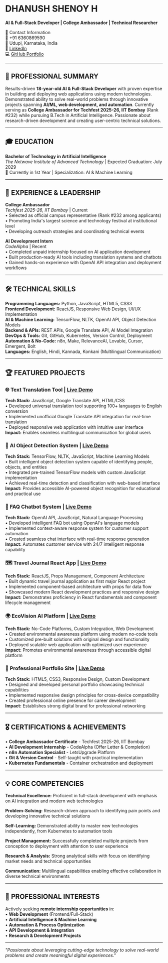 # DHANUSH SHENOY H
**AI & Full-Stack Developer | College Ambassador | Technical Researcher**

📧 Contact Information  
📱 +91 6360869590  
📍 Udupi, Karnataka, India  
💼 [LinkedIn](https://www.linkedin.com/in/dhanush-shenoy-h-a9025a377/)  
💻 [GitHub Portfolio](https://github.com/abbysallord)  

---

## 🚀 PROFESSIONAL SUMMARY

Results-driven **18-year-old AI & Full-Stack Developer** with proven expertise in building and deploying web applications using modern technologies. Demonstrated ability to solve real-world problems through innovative projects spanning **AI/ML, web development, and automation**. Currently serving as **College Ambassador for Techfest 2025-26, IIT Bombay** (Rank #232) while pursuing B.Tech in Artificial Intelligence. Passionate about research-driven development and creating user-centric technical solutions.

---

## 🎓 EDUCATION

**Bachelor of Technology in Artificial Intelligence**  
*The Nxtwave Institute of Advanced Technology* | Expected Graduation: July 2029  
📍 Currently in 1st Year | Specialization: AI & Machine Learning

---

## 💼 EXPERIENCE & LEADERSHIP

**College Ambassador**  
*Techfest 2025-26, IIT Bombay* | Current  
• Selected as official campus representative (Rank #232 among applicants)  
• Promoting India's largest science and technology festival at institutional level  
• Developing outreach strategies and coordinating technical events

**AI Development Intern**  
*CodeAlpha* | Recent  
• Completed unpaid internship focused on AI application development  
• Built production-ready AI tools including translation systems and chatbots  
• Gained hands-on experience with OpenAI API integration and deployment workflows

---

## 🛠️ TECHNICAL SKILLS

**Programming Languages:** Python, JavaScript, HTML5, CSS3  
**Frontend Development:** ReactJS, Responsive Web Design, UI/UX Implementation  
**AI & Machine Learning:** TensorFlow, NLTK, OpenAI API, Object Detection Models  
**Backend & APIs:** REST APIs, Google Translate API, AI Model Integration  
**DevOps & Tools:** Git, GitHub, Kubernetes, Version Control, Deployment  
**Automation & No-Code:** n8n, Make, RelevanceAI, Lovable, Cursor, Emergent, Bolt  
**Languages:** English, Hindi, Kannada, Konkani (Multilingual Communication)

---

## 🏆 FEATURED PROJECTS

### 🌐 **Text Translation Tool** | [Live Demo](https://abbysallord.github.io/CodeAlpha_Translation_Tool/)
**Tech Stack:** JavaScript, Google Translate API, HTML/CSS  
• Developed universal translation tool supporting 100+ languages to English conversion  
• Implemented unofficial Google Translate API integration for real-time translation  
• Deployed responsive web application with intuitive user interface  
**Impact:** Enables seamless multilingual communication for global users

### 🤖 **AI Object Detection System** | [Live Demo](https://abbysallord.github.io/CodeAlpha_ObjectDetect/)
**Tech Stack:** TensorFlow, NLTK, JavaScript, Machine Learning Models  
• Built intelligent object detection system capable of identifying people, objects, and entities  
• Integrated pre-trained TensorFlow models with custom JavaScript implementation  
• Achieved real-time detection and classification with web-based interface  
**Impact:** Provides accessible AI-powered object recognition for educational and practical use

### 💬 **FAQ Chatbot System** | [Live Demo](https://abbysallord.github.io/CodeAlpha_FAQ-ChatBot/)
**Tech Stack:** OpenAI API, JavaScript, Natural Language Processing  
• Developed intelligent FAQ bot using OpenAI's language models  
• Implemented context-aware response system for customer support automation  
• Created seamless chat interface with real-time response generation  
**Impact:** Automates customer service with 24/7 intelligent response capability

### 🗺️ **Travel Journal React App** | [Live Demo](https://abbysallord.github.io/travel-journal-react-project/)
**Tech Stack:** ReactJS, Props Management, Component Architecture  
• Built dynamic travel journal application as first major React project  
• Implemented component-based architecture with props for data flow  
• Showcased modern React development practices and responsive design  
**Impact:** Demonstrates proficiency in React fundamentals and component lifecycle management

### 🌍 **EcoVision AI Platform** | [Live Demo](https://ecovisiai.netlify.app/)
**Tech Stack:** No-Code Platforms, Custom Integration, Web Development  
• Created environmental awareness platform using modern no-code tools  
• Customized pre-built solutions with original design and functionality  
• Deployed scalable web application with optimized user experience  
**Impact:** Promotes environmental awareness through accessible digital platform

### 📁 **Professional Portfolio Site** | [Live Demo](https://abbysallord.github.io/static-portfolio-example/)
**Tech Stack:** HTML5, CSS3, Responsive Design, Custom Development  
• Designed and developed personal portfolio showcasing technical capabilities  
• Implemented responsive design principles for cross-device compatibility  
• Created professional online presence for career development  
**Impact:** Establishes strong digital brand for professional networking

---

## 🎖️ CERTIFICATIONS & ACHIEVEMENTS

• **College Ambassador Certificate** - Techfest 2025-26, IIT Bombay  
• **AI Development Internship** - CodeAlpha (Offer Letter & Completion)  
• **n8n Automation Specialist** - LetsUpgrade Platform  
• **Git & Version Control** - Self-taught with practical implementation  
• **Kubernetes Fundamentals** - Container orchestration and deployment

---

## 💡 CORE COMPETENCIES

**Technical Excellence:** Proficient in full-stack development with emphasis on AI integration and modern web technologies  

**Problem-Solving:** Research-driven approach to identifying pain points and developing innovative technical solutions  

**Self-Learning:** Demonstrated ability to master new technologies independently, from Kubernetes to automation tools  

**Project Management:** Successfully completed multiple projects from conception to deployment with attention to user experience  

**Research & Analysis:** Strong analytical skills with focus on identifying market needs and technical opportunities  

**Communication:** Multilingual capabilities enabling effective collaboration in diverse technical environments

---

## 🎯 PROFESSIONAL INTERESTS

Actively seeking **remote internship opportunities** in:  
• **Web Development** (Frontend/Full-Stack)  
• **Artificial Intelligence & Machine Learning**  
• **Automation & Process Optimization**  
• **API Development & Integration**  
• **Research & Development Projects**

---

*"Passionate about leveraging cutting-edge technology to solve real-world problems and create meaningful digital experiences."*
